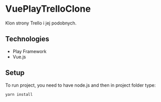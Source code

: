 # VuePlayTrelloClone
Klon strony Trello i jej podobnych.

## Technologies
* Play Framework
* Vue.js



## Setup
To run project, you need to have node.js and then in project folder type:
```
yarn install
```
